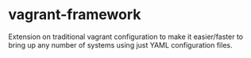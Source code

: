 # vagrant-framework
Extension on traditional vagrant configuration to make it easier/faster to bring up any number of systems using just YAML configuration files.
